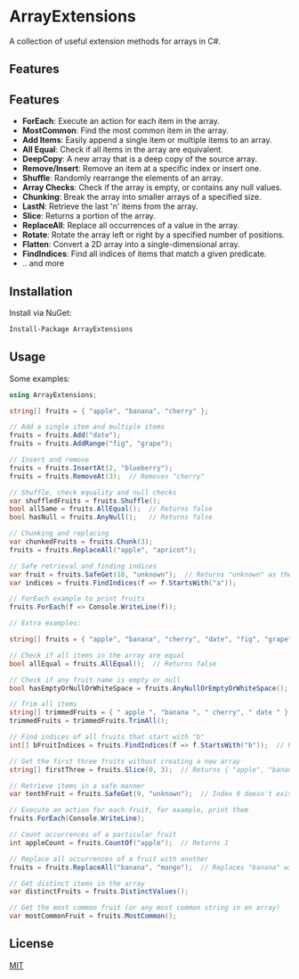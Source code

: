 # ArrayExtensions

A collection of useful extension methods for arrays in C#. 

## Features

## Features

- **ForEach**: Execute an action for each item in the array.
- **MostCommon**: Find the most common item in the array.
- **Add Items**: Easily append a single item or multiple items to an array.
- **All Equal**: Check if all items in the array are equivalent.
- **DeepCopy**: A new array that is a deep copy of the source array.
- **Remove/Insert**: Remove an item at a specific index or insert one.
- **Shuffle**: Randomly rearrange the elements of an array.
- **Array Checks**: Check if the array is empty, or contains any null values.
- **Chunking**: Break the array into smaller arrays of a specified size.
- **LastN**: Retrieve the last 'n' items from the array.
- **Slice**: Returns a portion of the array.
- **ReplaceAll**: Replace all occurrences of a value in the array.
- **Rotate**: Rotate the array left or right by a specified number of positions.
- **Flatten**: Convert a 2D array into a single-dimensional array.
- **FindIndices**: Find all indices of items that match a given predicate.
- .. and more

## Installation

Install via NuGet:

```bash
Install-Package ArrayExtensions
```

## Usage

Some examples:

```csharp
using ArrayExtensions;

string[] fruits = { "apple", "banana", "cherry" };

// Add a single item and multiple items
fruits = fruits.Add("date");
fruits = fruits.AddRange("fig", "grape");

// Insert and remove
fruits = fruits.InsertAt(2, "blueberry");
fruits = fruits.RemoveAt(3);  // Removes "cherry"

// Shuffle, check equality and null checks
var shuffledFruits = fruits.Shuffle();
bool allSame = fruits.AllEqual();  // Returns false
bool hasNull = fruits.AnyNull();   // Returns false

// Chunking and replacing
var chunkedFruits = fruits.Chunk(3);
fruits = fruits.ReplaceAll("apple", "apricot");

// Safe retrieval and finding indices
var fruit = fruits.SafeGet(10, "unknown");  // Returns "unknown" as the 10th index doesn't exist
var indices = fruits.FindIndices(f => f.StartsWith("a"));

// ForEach example to print fruits
fruits.ForEach(f => Console.WriteLine(f));

// Extra examples:

string[] fruits = { "apple", "banana", "cherry", "date", "fig", "grape", "blueberry" };

// Check if all items in the array are equal
bool allEqual = fruits.AllEqual();  // Returns false

// Check if any fruit name is empty or null
bool hasEmptyOrNullOrWhiteSpace = fruits.AnyNullOrEmptyOrWhiteSpace();  // Returns false

// Trim all items
string[] trimmedFruits = { " apple ", "banana ", " cherry", " date " };
trimmedFruits = trimmedFruits.TrimAll();

// Find indices of all fruits that start with "b"
int[] bFruitIndices = fruits.FindIndices(f => f.StartsWith("b"));  // Returns indices for "banana" and "blueberry"

// Get the first three fruits without creating a new array 
string[] firstThree = fruits.Slice(0, 3);  // Returns { "apple", "banana", "cherry" }

// Retrieve items in a safe manner
var tenthFruit = fruits.SafeGet(9, "unknown");  // Index 9 doesn't exist, so it returns "unknown"

// Execute an action for each fruit, for example, print them
fruits.ForEach(Console.WriteLine);

// Count occurrences of a particular fruit
int appleCount = fruits.CountOf("apple");  // Returns 1

// Replace all occurrences of a fruit with another
fruits = fruits.ReplaceAll("banana", "mango");  // Replaces "banana" with "mango"

// Get distinct items in the array
var distinctFruits = fruits.DistinctValues();

// Get the most common fruit (or any most common string in an array)
var mostCommonFruit = fruits.MostCommon();
```

## License

[MIT](https://opensource.org/licenses/MIT)
